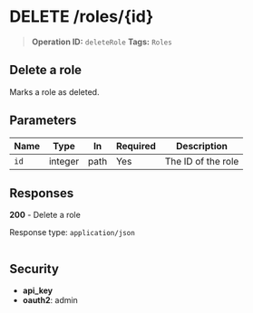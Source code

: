 # DELETE /roles/{id}

> **Operation ID:** `deleteRole`
> **Tags:** `Roles`

## Delete a role

Marks a role as deleted.

## Parameters

| Name | Type | In | Required | Description |
|------|------|-------|----------|-------------|
| `id` | integer | path | Yes | The ID of the role |

## Responses

**200** - Delete a role

Response type: `application/json`

```

```


## Security

- **api_key**
- **oauth2**: admin